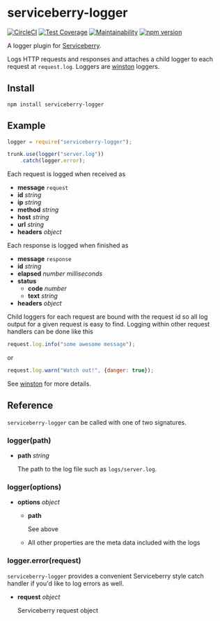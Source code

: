 serviceberry-logger
===================

[![CircleCI](https://circleci.com/gh/bob-gray/serviceberry-logger.svg?style=svg)](https://circleci.com/gh/bob-gray/serviceberry-logger)
[![Test Coverage](https://api.codeclimate.com/v1/badges/b427036ce3a06d83d218/test_coverage)](https://codeclimate.com/github/bob-gray/serviceberry-logger/test_coverage)
[![Maintainability](https://api.codeclimate.com/v1/badges/b427036ce3a06d83d218/maintainability)](https://codeclimate.com/github/bob-gray/serviceberry-logger/maintainability)
[![npm version](https://badge.fury.io/js/serviceberry-logger.svg)](https://badge.fury.io/js/serviceberry-logger)

A logger plugin for [Serviceberry](https://serviceberry.js.org).

Logs HTTP requests and responses and attaches a child logger to each request at
`request.log`. Loggers are [winston](https://www.npmjs.com/package/winston) loggers.

Install
-------

```shell-script
npm install serviceberry-logger
```

Example
-------

```js
logger = require("serviceberry-logger");

trunk.use(logger("server.log"))
	.catch(logger.error);
```

Each request is logged when received as
  - **message** `request`
  - **id** *string*
  - **ip** *string*
  - **method** *string*
  - **host** *string*
  - **url** *string*
  - **headers** *object*

Each response is logged when finished as
  - **message** `response`
  - **id** *string*
  - **elapsed** *number milliseconds*
  - **status**
    - **code** *number*
	- **text** *string*
  - **headers** *object*	 

Child loggers for each request are bound with the request id so all log output
for a given request is easy to find. Logging within other request handlers
can be done like this

```js
request.log.info("some awesome message");
```
or
```js
request.log.warn("Watch out!", {danger: true});
```

See [winston](https://www.npmjs.com/package/winston) for more details.


Reference
---------

`serviceberry-logger` can be called with one of two signatures.

### logger(path)

  - **path** *string*

    The path to the log file such as `logs/server.log`.

### logger(options)

  - **options** *object*

      - **path**

        See above

      - All other properties are the meta data included with the logs

### logger.error(request)

`serviceberry-logger` provides a convenient Serviceberry style catch handler if
you'd like to log errors as well.

  - **request** *object*

    Serviceberry request object
